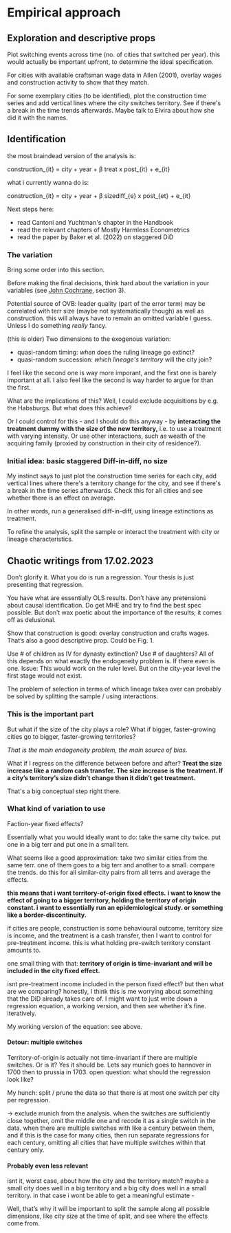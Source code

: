 # Empirical approach
## Exploration and descriptive props

Plot switching events across time (no. of cities that switched per year). this would actually be important upfront, to determine the ideal specification.

For cities with available craftsman wage data in Allen (2001), overlay wages and construction activity to show that they match.

For some exemplary cities (to be identified), plot the construction time series and add vertical lines where the city switches territory. See if there's a break in the time trends afterwards. Maybe talk to Elvira about how she did it with the names.

## Identification

the most braindead version of the analysis is:

construction_{it} = city + year + β treat x post_{it} + e_{it}

what i currently wanna do is:

construction_{it} = city + year + β sizediff_{e} x post_{et} + e_{it}

Next steps here: 
- read Cantoni and Yuchtman's chapter in the Handbook
- read the relevant chapters of Mostly Harmless Econometrics
- read the paper by Baker et al. (2022) on staggered DiD

### The variation

Bring some order into this section.

Before making the final decisions, think hard about the variation in your variables (see [John Cochrane](https://web.archive.org/web/20110411061350/https://faculty.chicagobooth.edu/john.cochrane/research/papers/phd_paper_writing.pdf), section 3).

Potential source of OVB: leader quality (part of the error term) may be correlated with terr size (maybe not systematically though) as well as construction. this will always have to remain an omitted variable I guess. Unless I do something *really* fancy.


(this is older) Two dimensions to the exogenous variation:
- quasi-random timing: *when* does the ruling lineage go extinct?
- quasi-random succession: *which lineage's territory* will the city join?

I feel like the second one is way more imporant, and the first one is barely important at all. I also feel like the second is way harder to argue for than the first.

What are the implications of this?
Well, I could exclude acquisitions by e.g. the Habsburgs. But what does this achieve?

Or I could control for this - and I should do this anyway - by **interacting the treatment dummy with the size of the new territory,** i.e. to use a treatment with varying intensity. Or use other interactions, such as wealth of the acquiring family (proxied by construction in their city of residence?).

### Initial idea: basic staggered Diff-in-diff, no size

My instinct says to just plot the construction time series for each city, add vertical lines where there's a territory change for the city, and see if there's a break in the time series afterwards. Check this for all cities and see whether there is an effect on average.

In other words, run a generalised diff-in-diff, using lineage extinctions as treatment.

To refine the analysis, split the sample or interact the treatment with city or lineage characteristics.


## Chaotic writings from 17.02.2023

Don’t glorify it.
What you do is run a regression. Your thesis is just presenting that regression.

You have what are essentially OLS results. Don’t have any pretensions about causal identification. 
Do get MHE and try to find the best spec possible. But don’t wax poetic about the importance of the results; it comes off as delusional.


Show that construction is good: overlay construction and crafts wages. That’s also a good descriptive prop. Could be Fig. 1.

Use # of children as IV for dynasty extinction?
Use # of daughters?
All of this depends on what exactly the endogeneity problem is. If there even is one.
Issue: This would work on the ruler level. But on the city-year level the first stage would not exist.

The problem of selection in terms of which lineage takes over can probably be solved by splitting the sample / using interactions.

### This is the important part
But what if the size of the city plays a role? What if bigger, faster-growing cities go to bigger, faster-growing territories?

*That is the main endogeneity problem, the main source of bias.*

What if I regress on the difference between before and after?
**Treat the size increase like a random cash transfer. The size increase is the treatment. If a city’s territory’s size didn’t change then it didn’t get treatment.**

That's a big conceptual step right there.

### What kind of variation to use
Faction-year fixed effects?

Essentially what you would ideally want to do:
take the same city twice. put one in a big terr and put one in a small terr.

What seems like a good approximation:
take two similar cities from the same terr. one of them goes to a big terr and another to a small. compare the trends.
do this for all similar-city pairs from all terrs and average the effects.

**this means that i want territory-of-origin fixed effects.**
**i want to know the effect of going to a bigger territory, holding the territory of origin constant. i want to essentially run an epidemiological study. or something like a border-discontinuity.**

if cities are people, construction is some behavioural outcome, territory size is income, and the treatment is a cash transfer, then I want to control for pre-treatment income. this is what holding pre-switch territory constant amounts to.

one small thing with that: **territory of origin is time-invariant and will be included in the city fixed effect.**


isnt pre-treatment income included in the person fixed effect? but then what are we comparing?
honestly, I think this is me worrying about something that the DiD already takes care of. I might want to just write down a regression equation, a working version, and then see whether it’s fine. iteratively. 

My working version of the equation: see above.

#### Detour: multiple switches
Territory-of-origin is actually not time-invariant if there are multiple switches. Or is it? Yes it should be. Lets say munich goes to hannover in 1700 then to prussia in 1703. open question: what should the regression look like?

My hunch: split / prune the data so that there is at most one switch per city per regression.

-> exclude munich from the analysis. when the switches are sufficiently close together, omit the middle one and recode it as a single switch in the data. when there are multiple switches with like a century between them, and if this is the case for many cities, then run separate regressions for each century, omitting all cities that have multiple switches within that century only.



#### Probably even less relevant
isnt it, worst case, about how the city and the territory match?
maybe a small city does well in a big territory and a big city does well in a small territory. in that case i wont be able to get a meaningful estimate -

Well, that’s why it will be important to split the sample along all possible dimensions, like city size at the time of split, and see where the effects come from.









